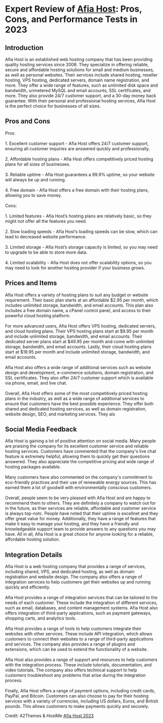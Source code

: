 <h1>Expert Review of <a href="https://a2themes.com/afia-host-reviews">Afia Host</a>: Pros, Cons, and Performance Tests in 2023</h1>
<h2>Introduction</h2>
Afia Host is an established web hosting company that has been providing quality hosting services since 2008. They specialize in offering reliable, secure and affordable hosting solutions for small and medium businesses, as well as personal websites. Their services include shared hosting, reseller hosting, VPS hosting, dedicated servers, domain name registration, and more. They offer a wide range of features, such as unlimited disk space and bandwidth, unmetered MySQL and email accounts, SSL certificates, and more. They also provide 24/7 customer support, and a 30-day money back guarantee. With their personal and professional hosting services, Afia Host is the perfect choice for businesses of all sizes.
<h2>Pros and Cons</h2>
Pros:<br><br>1. Excellent customer support - Afia Host offers 24/7 customer support, ensuring all customer inquiries are answered quickly and professionally.<br><br>2. Affordable hosting plans - Afia Host offers competitively priced hosting plans for all sizes of businesses.<br><br>3. Reliable uptime - Afia Host guarantees a 99.9% uptime, so your website will always be up and running.<br><br>4. Free domain - Afia Host offers a free domain with their hosting plans, allowing you to save money.<br><br>Cons:<br><br>1. Limited features - Afia Host’s hosting plans are relatively basic, so they might not offer all the features you need.<br><br>2. Slow loading speeds - Afia Host’s loading speeds can be slow, which can lead to decreased website performance.<br><br>3. Limited storage - Afia Host’s storage capacity is limited, so you may need to upgrade to be able to store more data.<br><br>4. Limited scalability - Afia Host does not offer scalability options, so you may need to look for another hosting provider if your business grows.
<h2>Prices and Items</h2>
Afia Host offers a variety of hosting plans to suit any budget or website requirement. Their basic plan starts at an affordable $2.95 per month, which includes unlimited storage, bandwidth, and email accounts. This plan also includes a free domain name, a cPanel control panel, and access to their powerful cloud hosting platform.<br><br>For more advanced users, Afia Host offers VPS hosting, dedicated servers, and cloud hosting plans. Their VPS hosting plans start at $9.95 per month and include unlimited storage, bandwidth, and email accounts. Their dedicated server plans start at $49.95 per month and come with unlimited storage, bandwidth, and email accounts. Lastly, their cloud hosting plans start at $19.95 per month and include unlimited storage, bandwidth, and email accounts.<br><br>Afia Host also offers a wide range of additional services such as website design and development, e-commerce solutions, domain registration, and SSL certificates. They also offer 24/7 customer support which is available via phone, email, and live chat.<br><br>Overall, Afia Host offers some of the most competitively priced hosting plans in the industry, as well as a wide range of additional services to ensure that customers have the best possible experience. They offer both shared and dedicated hosting services, as well as domain registration, website design, SEO, and marketing services. They als
<h2>Social Media Feedback</h2>
Afia Host is gaining a lot of positive attention on social media. Many people are praising the company for its excellent customer service and reliable hosting services. Customers have commented that the company's live chat feature is extremely helpful, allowing them to quickly get their questions answered. They also appreciate the competitive pricing and wide range of hosting packages available.<br><br>Many customers have also commented on the company's commitment to eco-friendly practices and their use of renewable energy sources. This has earned them a lot of goodwill with environmentally conscious customers.<br><br>Overall, people seem to be very pleased with Afia Host and are happy to recommend them to others. They are definitely a company to watch out for in the future, as thier services are reliable, affordable and customer service is always top-notc. People have noted that their uptime is excellnet and they offer great value for money. Additionally, they have a range of features that make it easy to manage your hosting, and they have a friendly and knowledgeable support team to provide answers to any questions you may have. All in all, Afia Host is a great choice for anyone looking for a reliable, affordable hosting solution.
<h2>Integration Details</h2>
Afia Host is a web hosting company that provides a range of services, including shared, VPS, and dedicated hosting, as well as domain registration and website design. The company also offers a range of integration services to help customers get their websites up and running quickly and efficiently.<br><br>Afia Host provides a range of integration services that can be tailored to the needs of each customer. These include the integration of different services, such as email, databases, and content management systems. Afia Host also offers integration of third-party applications, such as payment gateways, shopping carts, and analytics tools.<br><br>Afia Host provides a range of tools to help customers integrate their websites with other services. These include API integration, which allows customers to connect their websites to a range of third-party applications and services. The company also provides a range of plugins and extensions, which can be used to extend the functionality of a website.<br><br>Afia Host also provides a range of support and resources to help customers with the integration process. These include tutorials, documentation, and video tutorials. The company also offers technical support to help customers troubleshoot any problems that arise during the integration process.<br><br>Finally, Afia Host offers a range of payment options, including credit cards, PayPal, and Bitcoin. Customers can also choose to pay for their hosting services with a variety of currencies, including US dollars, Euros, and British pounds. This allows customers to make payments quickly and securely.
<p>Credit: A2Themes & HostMe <a href="https://a2themes.com/afia-host-reviews">Afia Host 2023</a></p>